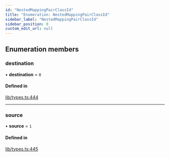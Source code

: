 ```yaml
---
id: "NestedMappingPairClassId"
title: "Enumeration: NestedMappingPairClassId"
sidebar_label: "NestedMappingPairClassId"
sidebar_position: 0
custom_edit_url: null
---
```


## Enumeration members

### destination

• **destination** = `0`

#### Defined in

[lib/types.ts:444](https://github.com/nartc/mapper/blob/26cdf55/packages/core/src/lib/types.ts#L444)

___

### source

• **source** = `1`

#### Defined in

[lib/types.ts:445](https://github.com/nartc/mapper/blob/26cdf55/packages/core/src/lib/types.ts#L445)
